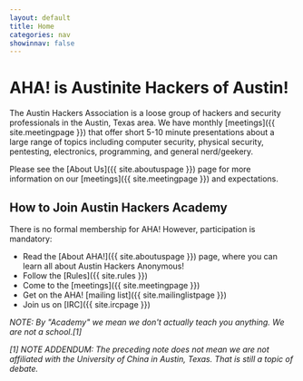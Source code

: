 ```yaml
---
layout: default
title: Home
categories: nav
showinnav: false
---
```


# AHA! is Austinite Hackers of Austin!

The Austin Hackers Association is a loose group of hackers and
security professionals in the Austin, Texas area. We have monthly [meetings]({{ site.meetingpage }}) that offer short 5-10 minute presentations about a large range of topics including computer security, physical security, pentesting, electronics, programming, and general nerd/geekery.

Please see the [About Us]({{ site.aboutuspage }}) page for more information on our
[meetings]({{ site.meetingpage }}) and expectations.

## How to Join Austin Hackers Academy

There is no formal membership for AHA! However, participation is mandatory:

* Read the [About AHA!]({{ site.aboutuspage }}) page, where you can learn all about Austin Hackers Anonymous!
* Follow the [Rules]({{ site.rules }})
* Come to the [meetings]({{ site.meetingpage }})
* Get on the AHA! [mailing list]({{ site.mailinglistpage }})
* Join us on [IRC]({{ site.ircpage }})

*NOTE: By "Academy" we mean we don't actually teach you anything. We are
not a school.[1]*

*[1] NOTE ADDENDUM: The preceding note does not mean we are not affiliated
with the University of China in Austin, Texas. That is still a topic of
debate.*

